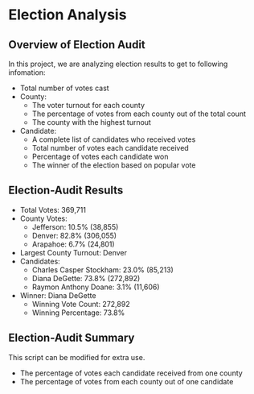 # Election Analysis

## Overview of Election Audit
In this project, we are analyzing election results to get to following infomation:

- Total number of votes cast
- County:
  - The voter turnout for each county
  - The percentage of votes from each county out of the total count
  - The county with the highest turnout
- Candidate:
  - A complete list of candidates who received votes
  - Total number of votes each candidate received
  - Percentage of votes each candidate won
  - The winner of the election based on popular vote

## Election-Audit Results
- Total Votes: 369,711
- County Votes:
  - Jefferson: 10.5% (38,855)
  - Denver: 82.8% (306,055)
  - Arapahoe: 6.7% (24,801)
- Largest County Turnout: Denver
- Candidates:
  - Charles Casper Stockham: 23.0% (85,213)
  - Diana DeGette: 73.8% (272,892)
  - Raymon Anthony Doane: 3.1% (11,606)
- Winner: Diana DeGette
  - Winning Vote Count: 272,892
  - Winning Percentage: 73.8%

## Election-Audit Summary

This script can be modified for extra use. 
- The percentage of votes each candidate received from one county
- The percentage of votes from each county out of one candidate
